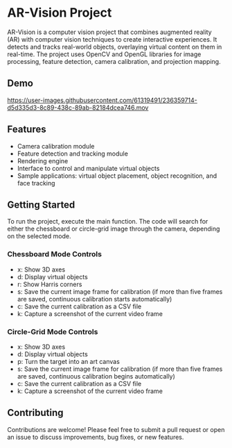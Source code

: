 # AR-Vision Project
AR-Vision is a computer vision project that combines augmented reality (AR) with computer vision techniques to create interactive experiences. It detects and tracks real-world objects, overlaying virtual content on them in real-time. The project uses OpenCV and OpenGL libraries for image processing, feature detection, camera calibration, and projection mapping.

## Demo

https://user-images.githubusercontent.com/61319491/236359714-d5d335d3-8c89-438c-89ab-82184dcea746.mov

## Features
- Camera calibration module
- Feature detection and tracking module
- Rendering engine
- Interface to control and manipulate virtual objects
- Sample applications: virtual object placement, object recognition, and face tracking

## Getting Started
To run the project, execute the main function. The code will search for either the chessboard or circle-grid image through the camera, depending on the selected mode.

### Chessboard Mode Controls
- x: Show 3D axes
- d: Display virtual objects
- r: Show Harris corners
- s: Save the current image frame for calibration (if more than five frames are saved, continuous calibration starts automatically)
- c: Save the current calibration as a CSV file
- k: Capture a screenshot of the current video frame

### Circle-Grid Mode Controls
- x: Show 3D axes
- d: Display virtual objects
- p: Turn the target into an art canvas
- s: Save the current image frame for calibration (if more than five frames are saved, continuous calibration begins automatically)
- c: Save the current calibration as a CSV file
- k: Capture a screenshot of the current video frame

## Contributing
Contributions are welcome! Please feel free to submit a pull request or open an issue to discuss improvements, bug fixes, or new features.
